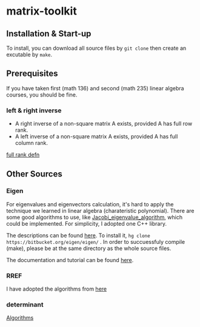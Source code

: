 # matrix-toolkit
## Installation & Start-up
To install, you can download all source files by `git clone` then create an excutable by `make`.

## Prerequisites
If you have taken first (math 136) and second (math 235) linear algebra courses, you should be fine.
### left & right inverse
* A right inverse of a non-square matrix A exists, provided A has full row rank.
* A left inverse of a non-square matrix A exists, provided A has full column rank.

[full rank defn](https://www.cds.caltech.edu/~murray/amwiki/index.php/FAQ:_What_does_it_mean_for_a_non-square_matrix_to_be_full_rank%3F)

## Other Sources

### Eigen
For eigenvalues and eigenvectors calculation, it's hard to apply the technique we learned in linear algebra (charateristic polynomial). There are some good algorithms to use, like [Jacobi_eigenvalue_algorithm](https://en.wikipedia.org/wiki/Jacobi_eigenvalue_algorithm), which could be implemented. For simplicity, I adopted one C++ library. 

The descriptions can be found [here](http://eigen.tuxfamily.org/index.php?title=Main_Page). To install it, 
`
hg clone https://bitbucket.org/eigen/eigen/
` . In order to succuessfuly compile (make), please be at the same directory as the whole source files. 

The documentation and tutorial can be found [here](http://eigen.tuxfamily.org/dox/index.html). 

### RREF
I have adopted the algorithms from [here](http://rosettacode.org/wiki/Reduced_row_echelon_form#C.2B.2B)

### determinant
[Algorithms](https://www.tutorialspoint.com/cplusplus-program-to-compute-determinant-of-a-matrix)
